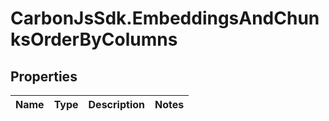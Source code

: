 # CarbonJsSdk.EmbeddingsAndChunksOrderByColumns

## Properties

Name | Type | Description | Notes
------------ | ------------- | ------------- | -------------


